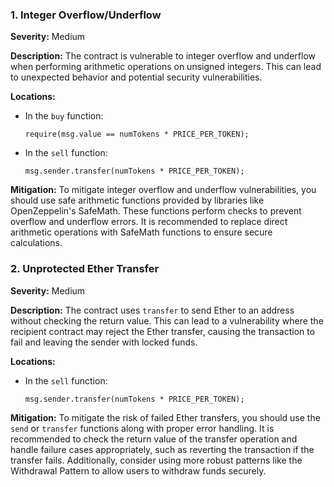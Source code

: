 ### 1. **Integer Overflow/Underflow**

**Severity:**
Medium

**Description:**
The contract is vulnerable to integer overflow and underflow when performing arithmetic operations on unsigned integers. This can lead to unexpected behavior and potential security vulnerabilities.

**Locations:**

- In the `buy` function:
  ```solidity
  require(msg.value == numTokens * PRICE_PER_TOKEN);
  ```

- In the `sell` function:
  ```solidity
  msg.sender.transfer(numTokens * PRICE_PER_TOKEN);
  ```

**Mitigation:**
To mitigate integer overflow and underflow vulnerabilities, you should use safe arithmetic functions provided by libraries like OpenZeppelin's SafeMath. These functions perform checks to prevent overflow and underflow errors. It is recommended to replace direct arithmetic operations with SafeMath functions to ensure secure calculations.

### 2. **Unprotected Ether Transfer**

**Severity:**
Medium

**Description:**
The contract uses `transfer` to send Ether to an address without checking the return value. This can lead to a vulnerability where the recipient contract may reject the Ether transfer, causing the transaction to fail and leaving the sender with locked funds.

**Locations:**

- In the `sell` function:
  ```solidity
  msg.sender.transfer(numTokens * PRICE_PER_TOKEN);
  ```

**Mitigation:**
To mitigate the risk of failed Ether transfers, you should use the `send` or `transfer` functions along with proper error handling. It is recommended to check the return value of the transfer operation and handle failure cases appropriately, such as reverting the transaction if the transfer fails. Additionally, consider using more robust patterns like the Withdrawal Pattern to allow users to withdraw funds securely.